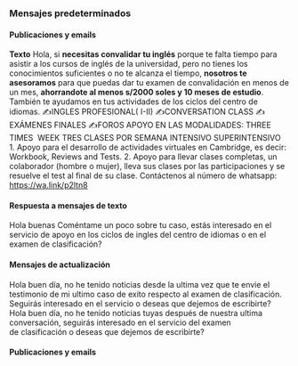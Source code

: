 ### Mensajes predeterminados
#### Publicaciones y emails
**Texto**
Hola, si **necesitas convalidar tu inglés** porque te falta tiempo para asistir a los cursos de inglés de la universidad, pero no tienes los conocimientos suficientes o no te alcanza el tiempo, **nosotros te asesoramos** para que puedas dar tu examen de convalidación en menos de un mes, **ahorrandote al menos s/2000 soles y 10 meses de estudio**. También te ayudamos en tus actividades de los ciclos del centro de idiomas.
✍️INGLES PROFESIONAL( I-II)
✍️CONVERSATION CLASS
✍️EXÁMENES FINALES
✍️FOROS
APOYO EN LAS MODALIDADES:
THREE TIMES  WEEK TRES CLASES POR SEMANA
INTENSIVO
SUPERINTENSIVO
1. Apoyo para el desarrollo de actividades virtuales en Cambridge, es decir: Workbook, Reviews and Tests.
2. Apoyo para llevar clases completas, un colaborador (hombre o mujer), lleva sus clases por las participaciones y se resuelve el test al final de su clase.
Contáctenos al número de whatsapp:
https://wa.link/p2ltn8
#### Respuesta a mensajes de texto
Hola buenas
Coméntame un poco sobre tu caso, estás interesado en el servicio de apoyo en los ciclos de ingles del centro de idiomas o en el examen de clasificación?
#### Mensajes de actualización
Hola buen día, no he tenido noticias desde la ultima vez que te envie el testimonio de mi ultimo caso de exito respecto al examen de clasificación. Seguirás interesado en el servicio o deseas que dejemos de escribirte?
Hola buen día, no he tenido noticias tuyas después de nuestra ultima conversación, seguirás interesado en el servicio del examen de clasificación o deseas que dejemos de escribirte?
#### Publicaciones y emails


